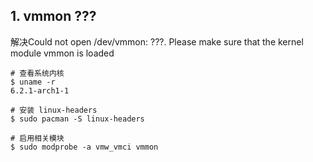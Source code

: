 ## 1. vmmon ???

解决Could not open /dev/vmmon: ???. Please make sure that the kernel module vmmon is loaded

```shell
# 查看系统内核
$ uname -r
6.2.1-arch1-1

# 安装 linux-headers
$ sudo pacman -S linux-headers

# 启用相关模块
$ sudo modprobe -a vmw_vmci vmmon
```
